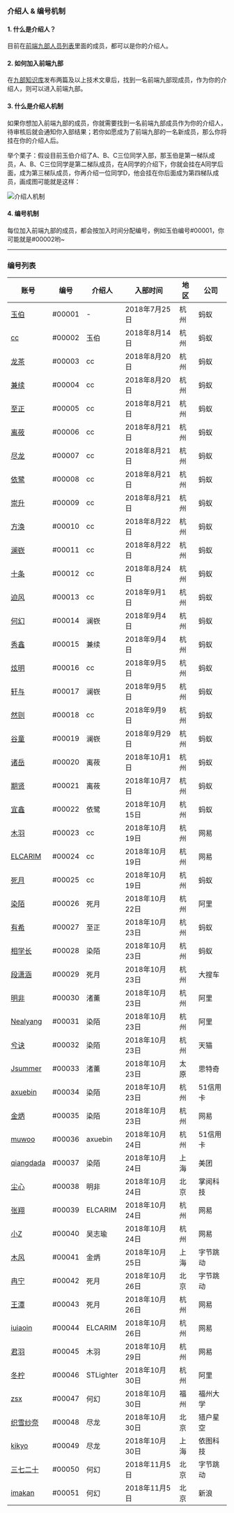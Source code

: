 
### 介绍人 & 编号机制

#### 1. 什么是介绍人？
目前在[前端九部人员列表](https://github.com/orgs/frontend9/people)里面的成员，都可以是你的介绍人。

#### 2. 如何加入前端九部
在[九部知识库](https://github.com/frontend9/fe9-library/issues)发布两篇及以上技术文章后，找到一名前端九部现成员，作为你的介绍人，则可以进入前端九部。

#### 3. 什么是介绍人机制
如果你想加入前端九部的成员，你就需要找到一名前端九部成员作为你的介绍人，待审核后就会通知你入部结果；若你如愿成为了前端九部的一名新成员，那么你将挂在你的介绍人后。

举个栗子：假设目前玉伯介绍了A、B、C三位同学入部，那玉伯是第一梯队成员，A、B、C三位同学是第二梯队成员，在A同学的介绍下，你就会挂在A同学后面，成为第三梯队成员，你再介绍一位同学D，他会挂在你后面成为第四梯队成员，画成图可能就是这样：

![介绍人机制](https://gw.alipayobjects.com/zos/rmsportal/NlhfcAyQqmQxMfaAPEkQ.png)

#### 4. 编号机制
每位加入前端九部的成员，都会按加入时间分配编号，例如玉伯编号#00001，你可能就是#00002哟~

---

### 编号列表
| 账号 | 编号 | 介绍人 | 入部时间 | 地区 | 公司 |
| --- | --- | --- | --- | --- | --- |
| [玉伯](https://github.com/lifesinger) | #00001 | - | 2018年7月25日 | 杭州 | 蚂蚁 |
| [cc](https://github.com/frontend9/fe9-library/issues/created_by/acodercc) | #00002 | 玉伯 | 2018年8月14日 | 杭州 | 蚂蚁 |
| [龙茶](https://github.com/frontend9/fe9-library/issues/created_by/focus7eleven) | #00003 | cc | 2018年8月20日 | 杭州 | 蚂蚁 |
| [兼续](https://github.com/frontend9/fe9-library/issues/created_by/rdmclin2) | #00004 | cc | 2018年8月20日 | 杭州 | 蚂蚁 |
| [至正](https://github.com/frontend9/fe9-library/issues/created_by/chenkan) | #00005 | cc | 2018年8月21日 | 杭州 | 蚂蚁 |
| [离莜](https://github.com/frontend9/fe9-library/issues/created_by/liyouu) | #00006 | cc | 2018年8月21日 | 杭州 | 蚂蚁 |
| [尽龙](https://github.com/frontend9/fe9-library/issues/created_by/brickspert) | #00007 | cc | 2018年8月21日 | 杭州 | 蚂蚁 |
| [依鹭](https://github.com/frontend9/fe9-library/issues/created_by/Ariel-Cheng) | #00008 | cc | 2018年8月21日 | 杭州 | 蚂蚁 |
| [崇升](https://github.com/frontend9/fe9-library/issues/created_by/pinggod) | #00009 | cc | 2018年8月21日 | 杭州 | 蚂蚁 |
| [方涣](https://github.com/frontend9/fe9-library/issues/created_by/Deturium) | #00010 | cc | 2018年8月22日 | 杭州 | 蚂蚁 |
| [澜嵚](https://github.com/frontend9/fe9-library/issues/created_by/shaozj) | #00011 | cc | 2018年8月22日 | 杭州 | 蚂蚁 |
| [十条](https://github.com/frontend9/fe9-library/issues/created_by/LeezQ) | #00012 | cc | 2018年8月24日 | 杭州 | 蚂蚁 |
| [迫风](https://github.com/frontend9/fe9-library/issues/created_by/xc1427) | #00013 | cc | 2018年9月1日 | 杭州 | 蚂蚁 |
| [何幻](https://github.com/frontend9/fe9-library/issues/created_by/thzt) | #00014 | 澜嵚 | 2018年9月4日 | 杭州 | 蚂蚁 |
| [秀鑫](https://github.com/frontend9/fe9-library/issues/created_by/Lovesueee) | #00015 | 兼续 | 2018年9月4日 | 杭州 | 蚂蚁 |
| [炫明](https://github.com/frontend9/fe9-library/issues/created_by/swindme) | #00016 | cc | 2018年9月5日 | 杭州 | 蚂蚁 |
| [轩与](https://github.com/frontend9/fe9-library/issues/created_by/semious) | #00017 | 澜嵚 | 2018年9月5日 | 杭州 | 蚂蚁 |
| [然则](https://github.com/frontend9/fe9-library/issues/created_by/warmhug) | #00018 | cc | 2018年9月9日 | 杭州 | 蚂蚁 |
| [谷童](https://github.com/frontend9/fe9-library/issues/created_by/valleykid) | #00019 | 澜嵚 | 2018年9月29日 | 杭州 | 蚂蚁 |
| [诸岳](https://github.com/frontend9/fe9-library/issues/created_by/dengfuping) | #00020 | 离莜 | 2018年10月1日 | 杭州 | 蚂蚁 |
| [期贤](https://github.com/frontend9/fe9-library/issues/created_by/chenshuai2144) | #00021 | 离莜 | 2018年10月7日 | 杭州 | 蚂蚁 |
| [宜鑫](https://github.com/frontend9/fe9-library/issues/created_by/ycjcl868) | #00022 | 依鹭 | 2018年10月15日 | 杭州 | 蚂蚁 |
| [木羽](https://github.com/frontend9/fe9-library/issues/created_by/zwwill) | #00023 | cc | 2018年10月19日 | 杭州 | 网易 |
| [ELCARIM](https://github.com/frontend9/fe9-library/issues/created_by/elcarim5efil) | #00024 | cc | 2018年10月19日 | 杭州 | 网易 |
| [死月](https://github.com/frontend9/fe9-library/issues/created_by/XadillaX) | #00025 | cc | 2018年10月19日 | 杭州 | 蚂蚁 |
| [染陌](https://github.com/frontend9/fe9-library/issues/created_by/answershuto) | #00026 | 死月 | 2018年10月22日 | 杭州 | 阿里 |
| [有希](https://github.com/frontend9/fe9-library/issues/created_by/yyyuki1995) | #00027 |  至正 | 2018年10月23日 | 杭州 | 蚂蚁 |
| [相学长](https://github.com/frontend9/fe9-library/issues/created_by/wuomzfx) | #00028 |  染陌 | 2018年10月23日 | 杭州 | 蚂蚁 |
| [段潇涵](https://github.com/frontend9/fe9-library/issues/created_by/DuanPengfei) | #00029 |  死月 | 2018年10月23日 | 杭州 | 大搜车 |
| [明非](https://github.com/frontend9/fe9-library/issues/created_by/fanmingfei) | #00030 |  渚薰 | 2018年10月23日 | 杭州 | 阿里 |
| [Nealyang](https://github.com/frontend9/fe9-library/issues/created_by/Nealyang) | #00031 |  染陌 | 2018年10月23日 | 杭州 | 阿里 |
| [兮诀](https://github.com/frontend9/fe9-library/issues/created_by/Aaaaaaaty) | #00032 |  染陌 | 2018年10月23日 | 杭州 | 天猫 |
| [Jsummer](https://github.com/frontend9/fe9-library/issues/created_by/jsummer) | #00033 |  渚薰 | 2018年10月23日 | 太原 | 思特奇 |
| [axuebin](https://github.com/frontend9/fe9-library/issues/created_by/axuebin) | #00034 |  染陌 | 2018年10月23日 | 杭州 | 51信用卡 |
| [金炳](https://github.com/frontend9/fe9-library/issues/created_by/stone-jin) | #00035 | 染陌 | 2018年10月23日 | 杭州 | 网易 |
| [muwoo](https://github.com/frontend9/fe9-library/issues/created_by/muwoo) | #00036 | axuebin | 2018年10月24日 | 杭州 | 51信用卡 |
| [qiangdada](https://github.com/frontend9/fe9-library/issues/created_by/xuqiang521) | #00037 | 染陌 | 2018年10月24日 | 上海 | 美团 |
| [尘心](https://github.com/frontend9/fe9-library/issues/created_by/objlong) | #00038 | 明非 | 2018年10月24日 | 北京 | 掌阅科技 |
| [张翔](https://github.com/frontend9/fe9-library/issues/created_by/zhangxiang958 ) | #00039 | ELCARIM | 2018年10月24日 | 杭州 | 网易 |
| [小Z](https://github.com/frontend9/fe9-library/issues/created_by/FreeFaller) | #00040 | 吴志瑜 | 2018年10月24日 | 杭州 | 网易 |
| [木风](https://github.com/frontend9/fe9-library/issues/created_by/stkevintan) | #00041 | 金炳 | 2018年10月25日 | 上海 | 字节跳动 |
| [冉宁](https://github.com/frontend9/fe9-library/issues/created_by/wangning0) | #00042 | 死月 | 2018年10月26日 | 北京 | 字节跳动 |
| [王潭](https://github.com/frontend9/fe9-library/issues/created_by/summercloud ) | #00043 | 死月 | 2018年10月26日 | 杭州 | 网易 |
| [iuiaoin](https://github.com/frontend9/fe9-library/issues/created_by/iuiaoin ) | #00044 | ELCARIM | 2018年10月26日 | 杭州 | 网易 |
| [君羽](https://github.com/frontend9/fe9-library/issues/created_by/ImHype ) | #00045 | 木羽 | 2018年10月29日 | 杭州 | 网易 |
| [冬柠](https://github.com/frontend9/fe9-library/issues/created_by/JLraining ) | #00046 | STLighter | 2018年10月30日 | 杭州 | 阿里 |
| [zsx](https://github.com/frontend9/fe9-library/issues/created_by/sxsoft ) | #00047 | 何幻 | 2018年10月30日 | 福州 | 福州大学 |
| [织雪纱奈](https://github.com/frontend9/fe9-library/issues/created_by/Carrie999 ) | #00048 | 尽龙 | 2018年10月30日 | 北京 | 猎户星空 |
| [kikyo](https://github.com/frontend9/fe9-library/issues/created_by/kikyo7 ) | #00049 | 尽龙 | 2018年10月30日 | 上海 | 依图科技 |
| [三七二十](https://github.com/frontend9/fe9-library/issues/created_by/zuozijian3720 ) | #00050 | 何幻 | 2018年11月5日 | 北京 | 字节跳动 |
| [imakan](https://github.com/frontend9/fe9-library/issues/created_by/imakan ) | #00051 | 何幻 | 2018年11月5日 | 北京 | 新浪 |
